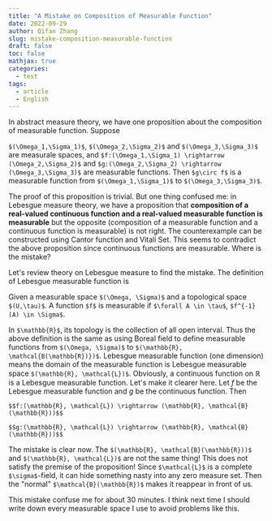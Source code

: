 ```yaml
---
title: "A Mistake on Composition of Measurable Function"
date: 2022-09-29
author: Qifan Zhang
slug: mistake-composition-measurable-function
draft: false
toc: false
mathjax: true
categories:
  - test
tags:
  - article
  - English
---
```

<!-- <script type="text/javascript" id="MathJax-script" async
  src="https://cdn.jsdelivr.net/npm/mathjax@3/es5/tex-mml-chtml.js">
</script> -->


In abstract measure theory, we have one proposition about the composition of measurable function. Suppose 

`$(\Omega_1,\Sigma_1)$`, `$(\Omega_2,\Sigma_2)$` and `$(\Omega_3,\Sigma_3)$` are measurale spaces, and `$f:(\Omega_1,\Sigma_1) \rightarrow (\Omega_2,\Sigma_2)$` and `$g:(\Omega_2,\Sigma_2) \rightarrow (\Omega_3,\Sigma_3)$` are measurable functions. Then `$g\circ f$` is a measurable function from `$(\Omega_1,\Sigma_1)$` to `$(\Omega_3,\Sigma_3)$`.

The proof of this proposition is trivial. But one thing confused me: in Lebesgue measure theory, we have a proposition that **composition of a real-valued continuous function and a real-valued measurable function is measurable** but the opposite (composition of a measurable function and a continuous function is measurable) is not right. The counterexample can be constructed using Cantor function and Vitali Set. This seems to contradict the above proposition since continuous functions are measurable. Where is the mistake?

Let's review theory on Lebesgue measure to find the mistake. The definition of Lebesgue measurable function is


Given a measurable space `$(\Omega, \Sigma)$` and a topological space `$(U,\tau)$`. A function `$f$` is measurable if `$\forall A \in \tau$`, `$f^{-1}(A) \in \Sigma$`.

In `$\mathbb{R}$`, its topology is the collection of all open interval. Thus the above definition is the same as using Boreal field to define measurable functions from `$(\Omega, \Sigma)$` to `$(\mathbb{R}, \mathcal{B(\mathbb{R})})$`. Lebesgue measurable function (one dimension) means the domain of the measurable function is Lebesgue measurable space `$(\mathbb{R}, \mathcal{L})$`. Obviously, a continuous function on $\mathbb{R}$ is a Lebesgue measurable function. Let's make it clearer here. Let $f$ be the Lebesgue measurable function and $g$ be the continuous function. Then

`$$f:(\mathbb{R}, \mathcal{L}) \rightarrow (\mathbb{R}, \mathcal{B}(\mathbb{R}))$$`

`$$g:(\mathbb{R}, \mathcal{L}) \rightarrow (\mathbb{R}, \mathcal{B}(\mathbb{R}))$$`


The mistake is clear now. The `$(\mathbb{R}, \mathcal{B}(\mathbb{R}))$` and `$(\mathbb{R}, \mathcal{L})$` are not the same thing! This does not satisfy the premise of the proposition! Since `$\mathcal{L}$` is a complete `$\sigma$`-field, it can hide something nasty into any zero measure set. Then the "normal" `$\mathcal{B}(\mathbb{R})$` makes it reappear in front of us. 

This mistake confuse me for about 30 minutes. I think next time I should write down every measurable space I use to avoid problems like this. 
